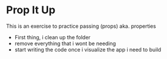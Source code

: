 # Prop It Up

This is an exercise to practice passing (props) aka. properties

- First thing, i clean up the folder
- remove everything that i wont be needing
- start writing the code once i visualize the app i need to build
